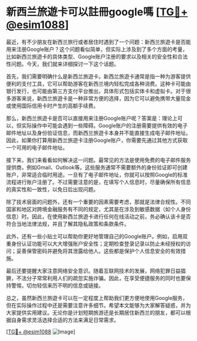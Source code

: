 # 新西兰旅遊卡可以註冊google嗎 [[TG💪+ @esim1088](https://t.me/s/esim1088)]

最近，有不少朋友在新西兰旅行或者居住时遇到了一个问题：新西兰旅遊卡是否能用来注册Google账户？这个问题看似简单，但实际上涉及到了多个方面的考量，比如新西兰旅遊卡的具体类型、Google账户注册的要求以及相关的安全性和合法性问题。今天，我们就来详细探讨一下这个话题。

首先，我们需要明确什么是新西兰旅遊卡。新西兰旅遊卡通常是指一种为游客提供便利的支付工具，它可以帮助游客在新西兰境内轻松完成各种消费。这种卡可能由银行发行，也可能由第三方支付平台推出，具体形式包括实体卡和虚拟卡。对于很多游客来说，新西兰旅遊卡是一种非常方便的选择，因为它可以避免携带大量现金或使用国际信用卡时产生的高额手续费。

那么，新西兰旅遊卡是否可以直接用来注册Google账户呢？答案是：理论上可以，但实际操作中可能会遇到一些障碍。Google账户的注册需要提供有效的电子邮件地址以及身份验证信息，而新西兰旅遊卡本身并不能直接生成电子邮件地址。因此，如果你打算用新西兰旅遊卡注册Google账户，你需要先通过其他方式获取一个可用的电子邮件地址。

接下来，我们来看看如何解决这一问题。最常见的方法是使用免费的电子邮件服务提供商，例如Gmail、Outlook等。这些服务通常不需要额外的身份验证即可创建账户，非常适合临时用途。一旦有了电子邮件地址，你就可以按照Google的标准流程进行账户注册了。不过需要注意的是，在填写个人信息时，尽量确保所有信息的真实性和一致性，以免日后出现问题。

除了技术层面的问题外，还有一个重要的因素需要考虑，那就是法律合规性。不同国家和地区对跨境金融服务有不同的规定，尤其是在涉及到敏感数据（如个人身份信息）时。因此，在使用新西兰旅遊卡进行任何在线活动之前，务必确认该卡是否符合当地法律法规，并且了解其隐私政策和条款条件。

此外，还有一些小贴士可以帮助你更好地管理自己的Google账户。例如，启用双重身份认证功能可以大大增强账户安全性；定期检查登录记录以防止未经授权的访问；妥善保管密码并避免将其泄露给他人。这些都是保护个人信息安全的有效措施。

最后还要提醒大家注意网络安全意识。随着互联网技术的发展，网络犯罪日益猖獗，不法分子常常利用人们的疏忽实施诈骗。因此，在享受便捷服务的同时也要保持警惕，切勿轻信来历不明的信息或链接。

总之，虽然新西兰旅遊卡可以在一定程度上帮助我们更方便地使用Google服务，但在实际操作过程中还是需要注意许多细节。希望本文能够为大家解答疑惑，并为大家提供实用建议。无论你是计划短期旅游还是长期居住新西兰的朋友，都可以根据自身需求灵活选择合适的方法来满足日常需求。

[[TG💪+ @esim1088](https://t.me/s/esim1088) ![Image](https://i.postimg.cc/4NQfJmqS/Snipaste-2025-05-13-00-14-12.png)]